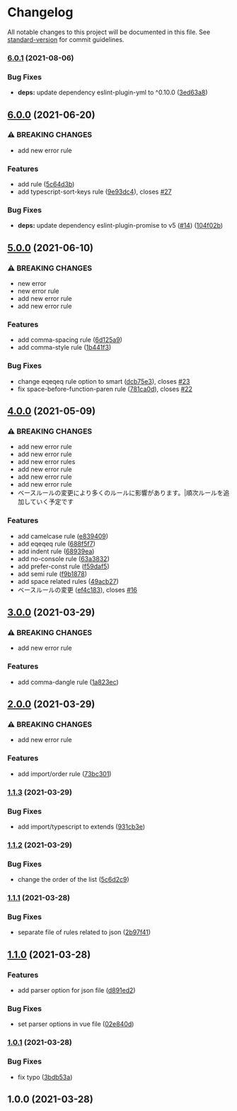 # Changelog

All notable changes to this project will be documented in this file. See [standard-version](https://github.com/conventional-changelog/standard-version) for commit guidelines.

### [6.0.1](https://www.github.com/mnao305/eslint-config/compare/v6.0.0...v6.0.1) (2021-08-06)


### Bug Fixes

* **deps:** update dependency eslint-plugin-yml to ^0.10.0 ([3ed63a8](https://www.github.com/mnao305/eslint-config/commit/3ed63a88e2e02553defc35f52a06e7eae802ee80))

## [6.0.0](https://www.github.com/mnao305/eslint-config/compare/v5.0.0...v6.0.0) (2021-06-20)


### ⚠ BREAKING CHANGES

* add new error rule

### Features

* add  rule ([5c64d3b](https://www.github.com/mnao305/eslint-config/commit/5c64d3b03b4feaf0188f36a2c74c7a95d7782928))
* add typescript-sort-keys rule ([9e93dc4](https://www.github.com/mnao305/eslint-config/commit/9e93dc429c0ae869b0a45401b76f594dd5ef1495)), closes [#27](https://www.github.com/mnao305/eslint-config/issues/27)


### Bug Fixes

* **deps:** update dependency eslint-plugin-promise to v5 ([#14](https://www.github.com/mnao305/eslint-config/issues/14)) ([104f02b](https://www.github.com/mnao305/eslint-config/commit/104f02bd2c7fce28e24c8d26481d5f5b3d68ddfd))

## [5.0.0](https://www.github.com/mnao305/eslint-config/compare/v4.0.0...v5.0.0) (2021-06-10)


### ⚠ BREAKING CHANGES

* new error
* new error rule
* add new error rule
* add new error rule

### Features

* add comma-spacing rule ([6d125a9](https://www.github.com/mnao305/eslint-config/commit/6d125a90519254dcbab48e9e7fbfc777f69db436))
* add comma-style rule ([1b441f3](https://www.github.com/mnao305/eslint-config/commit/1b441f315afbd83dde6e420a454bb4e25d3110bb))


### Bug Fixes

* change eqeqeq rule option to smart ([dcb75e3](https://www.github.com/mnao305/eslint-config/commit/dcb75e30199d027134fc612e6da49209ce0f550a)), closes [#23](https://www.github.com/mnao305/eslint-config/issues/23)
* fix space-before-function-paren rule ([781ca0d](https://www.github.com/mnao305/eslint-config/commit/781ca0d598b372280c7f8baa69846fbab1d4b63f)), closes [#22](https://www.github.com/mnao305/eslint-config/issues/22)

## [4.0.0](https://www.github.com/mnao305/eslint-config/compare/v3.0.0...v4.0.0) (2021-05-09)


### ⚠ BREAKING CHANGES

* add new error rule
* add new error rule
* add new error rules
* add new error rule
* add new error rule
* add new error rule
* ベースルールの変更により多くのルールに影響があります。|順次ルールを追加していく予定です

### Features

* add camelcase rule ([e839409](https://www.github.com/mnao305/eslint-config/commit/e839409a08106af6090215c7fec09f737cbe130e))
* add eqeqeq rule ([688f5f7](https://www.github.com/mnao305/eslint-config/commit/688f5f73b984919402f08ff39ebcfffabe23d2a8))
* add indent rule ([68939ea](https://www.github.com/mnao305/eslint-config/commit/68939ead18983099931fd56375794cf0956239a4))
* add no-console rule ([63a3832](https://www.github.com/mnao305/eslint-config/commit/63a3832a5484ae0a2fc54a1467fb9572bf1160a4))
* add prefer-const rule ([f59daf5](https://www.github.com/mnao305/eslint-config/commit/f59daf5de376807fbef036df98a6c9afe5f84ff7))
* add semi rule ([f9b1878](https://www.github.com/mnao305/eslint-config/commit/f9b187878b5f3d027c806ec0a8eb6649b0cff7de))
* add space related rules ([49acb27](https://www.github.com/mnao305/eslint-config/commit/49acb27a004bfe9812709a1c3c7c7fe8108bdd25))
* ベースルールの変更 ([ef4c183](https://www.github.com/mnao305/eslint-config/commit/ef4c183f2559fcab056e5e9c78398ba2496d704e)), closes [#16](https://www.github.com/mnao305/eslint-config/issues/16)

## [3.0.0](https://www.github.com/mnao305/eslint-config/compare/v2.0.0...v3.0.0) (2021-03-29)


### ⚠ BREAKING CHANGES

* add new error rule

### Features

* add comma-dangle rule ([1a823ec](https://www.github.com/mnao305/eslint-config/commit/1a823ec3639a1e6c9bab6d91ae854f5fe7752a34))

## [2.0.0](https://www.github.com/mnao305/eslint-config/compare/v1.1.3...v2.0.0) (2021-03-29)


### ⚠ BREAKING CHANGES

* add new error rule

### Features

* add import/order rule ([73bc301](https://www.github.com/mnao305/eslint-config/commit/73bc3015248e592b36e2d69ae4b17da66418b1f2))

### [1.1.3](https://www.github.com/mnao305/eslint-config/compare/v1.1.2...v1.1.3) (2021-03-29)


### Bug Fixes

* add import/typescript to extends ([931cb3e](https://www.github.com/mnao305/eslint-config/commit/931cb3e4b359ac396dfbaef0fa238abd80d547b7))

### [1.1.2](https://www.github.com/mnao305/eslint-config/compare/v1.1.1...v1.1.2) (2021-03-29)


### Bug Fixes

* change the order of the list ([5c6d2c9](https://www.github.com/mnao305/eslint-config/commit/5c6d2c9f6185cb48c16d96d8dada190b56293690))

### [1.1.1](https://www.github.com/mnao305/eslint-config/compare/v1.1.0...v1.1.1) (2021-03-28)


### Bug Fixes

* separate file of rules related to json ([2b97f41](https://www.github.com/mnao305/eslint-config/commit/2b97f41c516f15229b45fb76278b500ce2fc4e13))

## [1.1.0](https://www.github.com/mnao305/eslint-config/compare/v1.0.1...v1.1.0) (2021-03-28)


### Features

* add parser option for json file ([d891ed2](https://www.github.com/mnao305/eslint-config/commit/d891ed29bba1caef5b97d01de3832d71e87c36c1))


### Bug Fixes

* set parser options in vue file ([02e840d](https://www.github.com/mnao305/eslint-config/commit/02e840d8088182d1b1e6c8fdd44e80c74ea45d5d))

### [1.0.1](https://www.github.com/mnao305/eslint-config/compare/v1.0.0...v1.0.1) (2021-03-28)


### Bug Fixes

* fix typo ([3bdb53a](https://www.github.com/mnao305/eslint-config/commit/3bdb53a8fe511e9d69dbefe15134a66cdd9ae2e8))

## 1.0.0 (2021-03-28)
